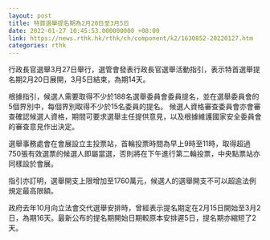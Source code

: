 ```yaml
---
layout: post
title: 特首選舉提名期為2月20日至3月5日
date: 2022-01-27 10:45:53.000000000 +08:00
link: https://news.rthk.hk/rthk/ch/component/k2/1630852-20220127.htm
categories: rthk
---
```


行政長官選舉3月27日舉行，選管會發表行政長官選舉活動指引，表示特首選舉提名期2月20日展開，3月5日結束，為期14天。

根據指引，候選人需要取得不少於188名選舉委員會委員提名，並在選舉委員會的5個界別中，每個界別取得不少於15名委員的提名。 候選人資格審查委員會亦會審查確認候選人資格，期間可要求選舉主任提供意見，以及根據維護國家安全委員會的審查意見作出決定。

選舉事務處會在會展設立主投票站，首輪投票時間為早上9時至11時，取得超過750張有效選票的候選人即屬當選，否則將在下午進行第二輪投票，中央點票站亦同樣設於會展。

指引亦訂明，選舉開支上限增加至1760萬元，候選人的選舉開支不可以超逾法例規定最高限額。

政府去年10月向立法會交代選舉安排時，曾經表示提名期定在2月15日開始至3月2日，為期16天。最新公布的提名期開始日期較原本安排遲5日，提名期亦縮短了2天。
